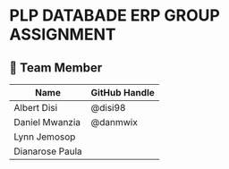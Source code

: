 # PLP DATABADE ERP GROUP ASSIGNMENT
## 👥 Team Member
| Name              | GitHub Handle   |
|-------------------|----------------|
| Albert Disi       | @disi98        |
| Daniel Mwanzia    | @danmwix       |
| Lynn Jemosop      |                |
| Dianarose Paula   |                |
